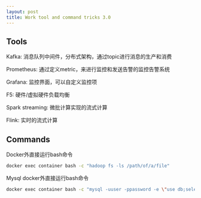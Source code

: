```yaml
---
layout: post
title: Work tool and command tricks 3.0
---
```


## Tools
Kafka: 消息队列中间件，分布式架构，通过topic进行消息的生产和消费

Prometheus: 通过定义metric，来进行监控和发送告警的监控告警系统

Grafana: 监控界面，可以自定义监控项

F5: 硬件/虚拟硬件负载均衡

Spark streaming: 微批计算实现的流式计算

Flink: 实时的流式计算

## Commands
Docker外直接运行bash命令
```bash
docker exec container bash -c "hadoop fs -ls /path/of/a/file"
```

Mysql docker外直接运行bash命令
```bash
docker exec container bash -c "mysql -uuser -ppassword -e \"use db;select * from some_tables;\""
```
